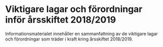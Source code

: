 # Viktigare lagar och förordningar inför årsskiftet 2018/2019

Informationsmaterialet innehåller en sammanfattning av de viktigare lagar och förordningar som träder i kraft kring årsskiftet 2018/2019\.
